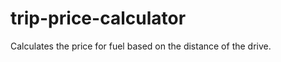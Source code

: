 trip-price-calculator
=====================

Calculates the price for fuel based on the distance of the drive.
